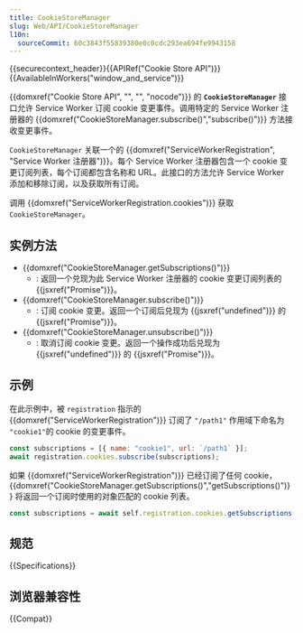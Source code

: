 ```yaml
---
title: CookieStoreManager
slug: Web/API/CookieStoreManager
l10n:
  sourceCommit: 60c3843f55839380e0c0cdc293ea694fe9943158
---
```


{{securecontext_header}}{{APIRef("Cookie Store API")}}{{AvailableInWorkers("window_and_service")}}

{{domxref("Cookie Store API", "", "", "nocode")}} 的 **`CookieStoreManager`** 接口允许 Service Worker 订阅 cookie 变更事件。调用特定的 Service Worker 注册器的 {{domxref("CookieStoreManager.subscribe()","subscribe()")}} 方法接收变更事件。

`CookieStoreManager` 关联一个的 {{domxref("ServiceWorkerRegistration", "Service Worker 注册器")}}。每个 Service Worker 注册器包含一个 cookie 变更订阅列表，每个订阅都包含名称和 URL。此接口的方法允许 Service Worker 添加和移除订阅，以及获取所有订阅。

调用 {{domxref("ServiceWorkerRegistration.cookies")}} 获取 `CookieStoreManager`。

## 实例方法

- {{domxref("CookieStoreManager.getSubscriptions()")}}
  - : 返回一个兑现为此 Service Worker 注册器的 cookie 变更订阅列表的 {{jsxref("Promise")}}。
- {{domxref("CookieStoreManager.subscribe()")}}
  - : 订阅 cookie 变更。返回一个订阅后兑现为 {{jsxref("undefined")}} 的 {{jsxref("Promise")}}。
- {{domxref("CookieStoreManager.unsubscribe()")}}
  - : 取消订阅 cookie 变更。返回一个操作成功后兑现为 {{jsxref("undefined")}} 的 {{jsxref("Promise")}}。

## 示例

在此示例中，被 `registration` 指示的 {{domxref("ServiceWorkerRegistration")}} 订阅了 `"/path1"` 作用域下命名为 `"cookie1"`的 cookie 的变更事件。

```js
const subscriptions = [{ name: "cookie1", url: `/path1` }];
await registration.cookies.subscribe(subscriptions);
```

如果 {{domxref("ServiceWorkerRegistration")}} 已经订阅了任何 cookie，{{domxref("CookieStoreManager.getSubscriptions()","getSubscriptions()")}} 将返回一个订阅时使用的对象匹配的 cookie 列表。

```js
const subscriptions = await self.registration.cookies.getSubscriptions();
```

## 规范

{{Specifications}}

## 浏览器兼容性

{{Compat}}
